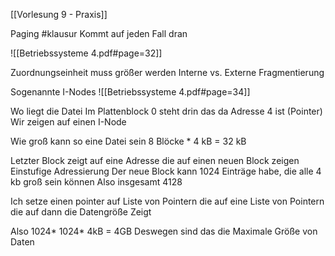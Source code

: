 [[Vorlesung 9 - Praxis]]

Paging  #klausur 
Kommt auf jeden Fall dran

![[Betriebssysteme 4.pdf#page=32]]


Zuordnungseinheit muss größer werden
Interne vs. Externe Fragmentierung

Sogenannte I-Nodes 
![[Betriebssysteme 4.pdf#page=34]]

Wo liegt die Datei 
Im Plattenblock 0 steht drin das da Adresse 4 ist (Pointer)
Wir zeigen auf einen I-Node 

Wie groß kann so eine Datei sein
8 Blöcke * 4 kB = 32 kB

Letzter Block  zeigt auf eine Adresse die auf einen neuen Block zeigen
Einstufige Adressierung 
Der neue Block kann 1024 Einträge habe, die alle 4 kb groß sein können
Also insgesamt 4128

Ich setze einen pointer auf Liste von Pointern die auf eine Liste von Pointern die auf dann die Datengröße Zeigt

Also 
1024* 1024* 4kB  = 4GB
Deswegen sind das die Maximale Größe von Daten